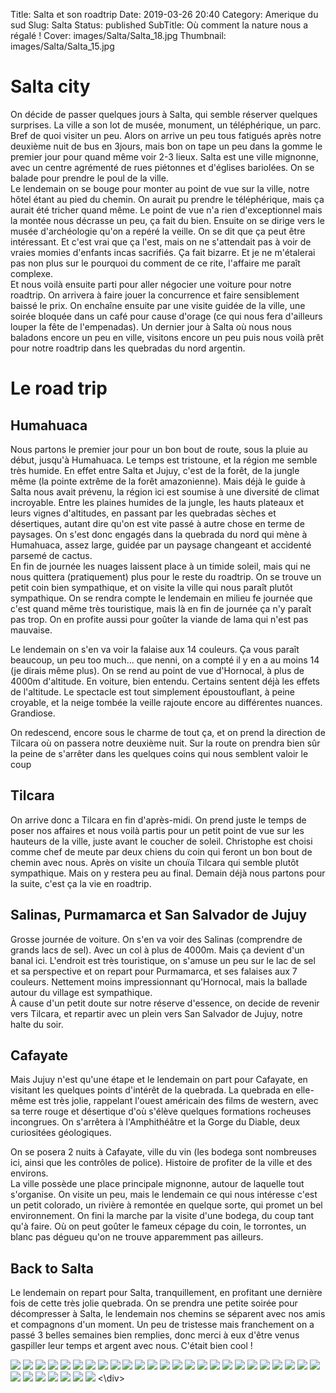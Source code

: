 Title: Salta et son roadtrip
Date: 2019-03-26 20:40
Category: Amerique du sud
Slug: Salta
Status: published
SubTitle: Où comment la nature nous a régalé !
Cover: images/Salta/Salta_18.jpg
Thumbnail: images/Salta/Salta_15.jpg

# Salta city
On décide de passer quelques jours à Salta, qui semble réserver quelques surprises. La ville a son lot de musée, monument, un téléphérique, un parc. Bref de quoi visiter un peu. Alors on arrive un peu tous fatigués après notre deuxième nuit de bus en 3jours, mais bon on tape un peu dans la gomme le premier jour pour quand même voir 2-3 lieux. Salta est une ville mignonne, avec un centre agrémenté de rues piétonnes et d'églises bariolées. On se balade pour prendre le poul de la ville.  
Le lendemain on se bouge pour monter au point de vue sur la ville, notre hôtel étant au pied du chemin. On aurait pu prendre le téléphérique, mais ça aurait été tricher quand même. Le point de vue n'a rien d'exceptionnel mais la montée nous décrasse un peu, ça fait du bien. Ensuite on se dirige vers le musée d'archéologie qu'on a repéré la veille. On se dit que ça peut être intéressant. Et c'est vrai que ça l'est, mais on ne s'attendait pas à voir de vraies momies d'enfants incas sacrifiés. Ça fait bizarre. Et je ne m'étalerai pas non plus sur le pourquoi du comment de ce rite, l'affaire me paraît complexe.  
Et nous voilà ensuite parti pour aller négocier une voiture pour notre roadtrip. On arrivera à faire jouer la concurrence et faire sensiblement baissé le prix. On enchaîne ensuite par une visite guidée de la ville, une soirée bloquée dans un café pour cause d'orage (ce qui nous fera d'ailleurs louper la fête de l'empenadas). 
Un dernier jour à Salta où nous nous baladons encore un peu en ville, visitons encore un peu puis nous voilà prêt pour notre roadtrip dans les quebradas du nord argentin.

# Le road trip
## Humahuaca
Nous partons le premier jour pour un bon bout de route, sous la pluie au début, jusqu'à Humahuaca. Le temps est tristoune, et la région me semble très humide. En effet entre Salta et Jujuy, c'est de la forêt, de la jungle même (la pointe extrême de la forêt amazonienne). Mais déjà le guide à Salta nous avait prévenu, la région ici est soumise à une diversité de climat incroyable. Entre les plaines humides de la jungle, les hauts plateaux et leurs vignes d'altitudes, en passant par les quebradas sèches et désertiques, autant dire qu'on est vite passé à autre chose en terme de paysages. On s'est donc engagés dans la quebrada du nord qui mène à Humahuaca, assez large, guidée par un paysage changeant et accidenté parsemé de cactus.  
En fin de journée les nuages laissent place à un timide soleil, mais qui ne nous quittera (pratiquement) plus pour le reste du roadtrip. On se trouve un petit coin bien sympathique, et on visite la ville qui nous paraît plutôt sympathique. On se rendra compte le lendemain en milieu fe journée que c'est quand même très touristique, mais là en fin de journée ça n'y paraît pas trop. On en profite aussi pour goûter la viande de lama qui n'est pas mauvaise.

Le lendemain on s'en va voir la falaise aux 14 couleurs. Ça vous paraît beaucoup, un peu too much… que nenni, on a compté il y en a au moins 14 (je dirais même plus). On se rend au point de vue d'Hornocal, à plus de 4000m d'altitude. En voiture, bien entendu. Certains sentent déjà les effets de l'altitude. Le spectacle est tout simplement époustouflant, à peine croyable, et la neige tombée la veille rajoute encore au différentes nuances. Grandiose.

On redescend, encore sous le charme de tout ça, et on prend la direction de Tilcara où on passera notre deuxième nuit. Sur la route on prendra bien sûr la peine de s'arrêter dans les quelques coins qui nous semblent valoir le coup

## Tilcara
On arrive donc a Tilcara en fin d'après-midi. On prend juste le temps de poser nos affaires et nous voilà partis pour un petit point de vue sur les hauteurs de la ville, juste avant le coucher de soleil. Christophe est choisi comme chef de meute par deux chiens du coin qui feront un bon bout de chemin avec nous. Après on visite un chouïa Tilcara qui semble plutôt sympathique. Mais on y restera peu au final. Demain déjà nous partons pour la suite, c'est ça la vie en roadtrip.

## Salinas, Purmamarca et San Salvador de Jujuy
Grosse journée de voiture. On s'en va voir des Salinas (comprendre de grands lacs de sel). Avec un col à plus de 4000m. Mais ça devient d'un banal ici. L'endroit est très touristique, on s'amuse un peu sur le lac de sel et sa perspective et on repart pour Purmamarca, et ses falaises aux 7 couleurs. Nettement moins impressionnant qu'Hornocal, mais la ballade autour du village est sympathique.  
À cause d'un petit doute sur notre réserve d'essence, on decide de revenir vers Tilcara, et repartir avec un plein vers San Salvador de Jujuy, notre halte du soir.

## Cafayate
Mais Jujuy n'est qu'une étape et le lendemain on part pour Cafayate, en visitant les quelques points d'intérêt de la quebrada. La quebrada en elle-même est très jolie, rappelant l'ouest américain des films de western, avec sa terre rouge et désertique d'où s'élève quelques formations rocheuses incongrues. On s'arrêtera à l'Amphithéâtre et la Gorge du Diable, deux curiositées géologiques.

On se posera 2 nuits à Cafayate, ville du vin (les bodega sont nombreuses ici, ainsi que les contrôles de police). Histoire de profiter de la ville et des environs.  
La ville possède une place principale mignonne, autour de laquelle tout s'organise. On visite un peu, mais le lendemain ce qui nous intéresse c'est un petit colorado, un rivière à remontée en quelque sorte, qui promet un bel environnement. On fini la marche par la visite d'une bodega, du coup tant qu'à faire. Où on peut goûter le fameux cépage du coin, le torrontes, un blanc pas dégueu qu'on ne trouve apparemment pas ailleurs.

## Back to Salta
Le lendemain on repart pour Salta, tranquillement, en profitant une dernière fois de cette très jolie quebrada. On se prendra une petite soirée pour décompresser à Salta, le lendemain nos chemins se séparent avec nos amis et compagnons d'un moment. Un peu de tristesse mais franchement on a passé 3 belles semaines bien remplies, donc merci à eux d'être venus gaspiller leur temps et argent avec nous. C'était bien cool !

<div class="galleria" style="margin:auto">
    <img src="images/Salta/Salta_00.jpg">
    <img src="images/Salta/Salta_01.jpg">
    <img src="images/Salta/Salta_02.jpg" data-description="Salta et ses églises bariolées">
    <img src="images/Salta/Salta_03.jpg">
    <img src="images/Salta/Salta_04.jpg" data-description="Salta et ses églises bariolées">
    <img src="images/Salta/Salta_05.jpg" data-description="Le genre de graf qu'on voit régulièrement ici">
    <img src="images/Salta/Salta_06.jpg" data-description="Le haut d'Humahuaca">
    <img src="images/Salta/Salta_07.jpg" data-description="Julien tente un high-five avec un héro de la guerre">
    <img src="images/Salta/Salta_08.jpg">
    <img src="images/Salta/Salta_09.jpg" data-description="Il a neigé la veille, ce qui n'est pas pour nous déplaire">
    <img src="images/Salta/Salta_10.jpg" data-description="Toute la bande devant la falaise aux 14 couleurs, vue depuis Hornocal">
    <img src="images/Salta/Salta_11.jpg" data-description="Autre vue depuis Hornocal">
    <img src="images/Salta/Salta_12.jpg" data-description="La végétation du coin">
    <img src="images/Salta/Salta_13.jpg">
    <img src="images/Salta/Salta_14.jpg" data-description="Point de vue sur la vallée depuis les hauteurs de Tilcara">
    <img src="images/Salta/Salta_15.jpg" data-description="Attention vigogne !">
    <img src="images/Salta/Salta_16.jpg" data-description="Caro n'a pas compris...">
    <img src="images/Salta/Salta_17.jpg" data-description="Mais elle a grandit dis donc !">
    <img src="images/Salta/Salta_18.jpg">
    <img src="images/Salta/Salta_19.jpg" data-description="Sur la route pour les salinas">
    <img src="images/Salta/Salta_20.jpg" data-description="Petite balade autour de Purmamarca">
    <img src="images/Salta/Salta_21.jpg" data-description="Ici, c'est la falaise aux 7 couleurs">
    <img src="images/Salta/Salta_22.jpg" data-description="La quebrada qui mène à Cafayate, et ses curiosités géologiques">
    <img src="images/Salta/Salta_23.jpg" data-description="Caro dans l'amphithéatre de la quebrada">
    <img src="images/Salta/Salta_24.jpg" data-description="Julien et moi dans l'amphithéatre de la quebrada">
    <img src="images/Salta/Salta_25.jpg" data-description="Johann dans l'amphithéatre de la quebrada">
    <img src="images/Salta/Salta_26.jpg" data-description="Christophe, au grand air">
    <img src="images/Salta/Salta_27.jpg" data-description="Moment contemplation">
    <img src="images/Salta/Salta_28.jpg" data-description="Le petit colorado à côté de Cafayate">
    <img src="images/Salta/Salta_29.jpg" data-description="Autre curiosité de la quebrada, le chateau">
    <img src="images/Salta/Salta_30.jpg" data-description="Toujours la quebrada de Cafayate">
    <img src="images/Salta/Salta_31.jpg" data-description="Tout la smala encore">
<\div>
<script>
	(function() { 
            Galleria.loadTheme('https://cdnjs.cloudflare.com/ajax/libs/galleria/1.5.7/themes/classic/galleria.classic.min.js');
            Galleria.run('.galleria', {
                extend: function(options) {
                    Galleria.log(this)
                    Galleria.log(options)
                    this.bind('image', function(e) {
                        Galleria.log(e)
                        Galleria.log(e.imageTarget)
                        $(e.imageTarget).click(this.proxy(function() {
                        this.openLightbox();
                        }));
                    });
                }
            });
        }());
</script>
